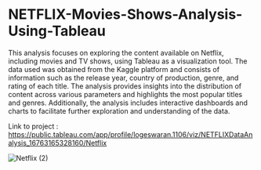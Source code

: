 # NETFLIX-Movies-Shows-Analysis-Using-Tableau

This analysis focuses on exploring the content available on Netflix, including movies and TV shows, using Tableau as a visualization tool. 
 The data used was obtained from the Kaggle platform and consists of information such as the release year, country of production, genre, and rating of each title. 
The analysis provides insights into the distribution of content across various parameters and highlights the most popular titles and genres. 
Additionally, the analysis includes interactive dashboards and charts to facilitate further exploration and understanding of the data.

Link to project : https://public.tableau.com/app/profile/logeswaran.1106/viz/NETFLIXDataAnalysis_16763165328160/Netflix


![Netflix (2)](https://user-images.githubusercontent.com/111060707/218656054-14229f15-ecdd-4d8c-8954-fe660c6b0e61.png)
